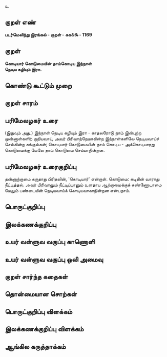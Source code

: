 உ

## குறள் எண் 

**படர்மெலிந்து இரங்கல் - குறள் - கக௬௯ - 1169**

## குறள் 

**கொடியார் கொடுமையின் தாம்கொடிய இந்நாள்  
நெடிய கழியும் இரா.**

## கொண்டு கூட்டும் முறை


## குறள் சாரம் 


## பரிமேலழகர் உரை

(இதுவும் அது.) இந்நாள் நெடிய கழியும் இரா - காதலரோடு நாம் இன்புற்ற முன்னாள்களிற் குறியவாய், அவர் பிரிவாற்றேமாகின்ற இந்நாள்களிலே நெடியவாய்ச் செல்கின்ற கங்குல்கள்; கொடியார் கொடுமையின் தாம் கொடிய - அக்கொடியாரது கொடுமைக்கு மேலே தாம் கொடுமை செய்யாநின்றன.

## பரிமேலழகர் உரைகுறிப்பு   

தன்னாற்றாமை கருதாது பிரிதலின், 'கொடியார்' என்றாள். கொடுமை: கடிதின் வாராது நீட்டித்தல். அவர் பிரிவானும் நீட்டிப்பானும் உளதாய ஆற்றாமைக்குக் கண்ணோடாமை மேலும் பண்டையின் நெடியவாய்க் கொடியவாகாநின்றன என்பதாம்.

## பொருட்குறிப்பு 


## இலக்கணக்குறிப்பு  


## உயர் வள்ளுவ வகுப்பு காணொளி


## உயர் வள்ளுவ வகுப்பு ஒலி அமைவு 

 
## குறள் சார்ந்த கதைகள் 


## தொன்மையான சொற்கள்


## பொருட்குறிப்பு விளக்கம்


## இலக்கணக்குறிப்பு விளக்கம்


## ஆங்கில கருத்தாக்கம் 



